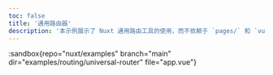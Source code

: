 ```yaml
---
toc: false
title: '通用路由器'
description: '本示例展示了 Nuxt 通用路由工具的使用，而不依赖于 `pages/` 和 `vue-router`。'
---
```


:sandbox{repo="nuxt/examples" branch="main" dir="examples/routing/universal-router" file="app.vue"}

